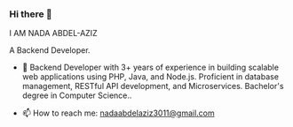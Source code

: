 ### Hi there 👋

I AM NADA ABDEL-AZIZ 

A Backend Developer.

- 🔭 Backend Developer with 3+ years of experience in building scalable web applications using PHP, Java, and Node.js. Proficient in database management, RESTful API development, and Microservices. Bachelor's degree in Computer Science..
 
 

- 📫 How to reach me: nadaabdelaziz3011@gmail.com

<!--
**Nadoabdelaziz/Nadoabdelaziz** is a ✨ _special_ ✨ repository because its `README.md` (this file) appears on your GitHub profile.

Here are some ideas to get you started:

- 🔭 I’m currently working on Developing an E-Commerce Laravel Web Application using The Admin Package Voyager.
- 🌱 I’m currently learning Object Oriented PHP $ MVC 
- 👯 I’m looking to collaborate on ...
- 🤔 I’m looking for help with ...
- 💬 Ask me about ...
- 📫 How to reach me: nadaabdelaziz3011@gmail.com
- 😄 Pronouns: ...
- ⚡ Fun fact: ...
-->
